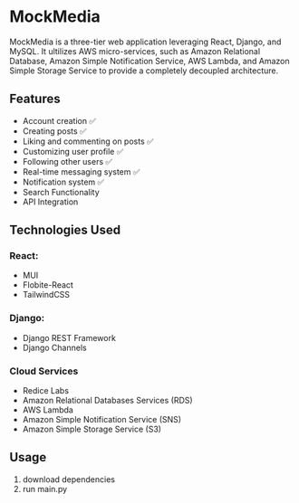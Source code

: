 # MockMedia

MockMedia is a three-tier web application leveraging React, Django, and MySQL. It ultilizes AWS micro-services, such as Amazon Relational Database, Amazon Simple Notification Service, AWS Lambda, and Amazon Simple Storage Service to provide a completely decoupled architecture.

## Features

- Account creation ✅️
- Creating posts ✅️
- Liking and commenting on posts ✅️
- Customizing user profile ✅️
- Following other users ✅️
- Real-time messaging system ✅️
- Notification system ✅
- Search Functionality
- API Integration

## Technologies Used

### React:

- MUI
- Flobite-React
- TailwindCSS

### Django:

- Django REST Framework
- Django Channels

### Cloud Services

- Redice Labs
- Amazon Relational Databases Services (RDS)
- AWS Lambda
- Amazon Simple Notification Service (SNS)
- Amazon Simple Storage Service (S3)

## Usage

1. download dependencies
2. run main.py
